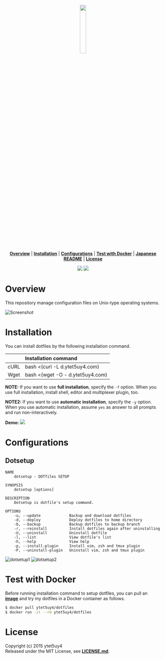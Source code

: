 <p align='center'>
<img width=20% src='https://media.githubusercontent.com/media/ytet5uy4/img/master/dotfiles/dotfiles.png'>
</p>

<p align='center'>
<b><a href='#overview'>Overview</a></b>
|
<b><a href='#installation'>Installation</a></b>
|
<b><a href='#configurations'>Configurations</a></b>
|
<b><a href='#test-with-docker'>Test with Docker</a></b>
|
<b><a href='//github.com/ytet5uy4/dotfiles/blob/master/README.ja.md'>Japanese README</a></b>
|
<b><a href='#license'>License</a></b>
</p>

<p align='center'>
<a href='//github.com/ytet5uy4/dotfiles/blob/master/LICENSE.md'><img src='https://img.shields.io/github/license/mashape/apistatus.svg?style=flat-square'></a>
<img src='https://img.shields.io/badge/platform-GNU%2FLinux%20|%20Darwin%20|%20MSYS2-lightgrey.svg?style=flat-square'>
</p>


# Overview
This repository manage configuration files on Unix-type operating systems.

![Screenshot]

# Installation
You can install dotfiles by the following installation command.

|      | Installation command                   |
|:----:|:---------------------------------------|
| cURL | bash <(curl -L d.ytet5uy4.com)         |
| Wget | bash <(wget -O - d.ytet5uy4.com)       |

**NOTE:** If you want to use **full installation**, specify the `-f` option.
When you use full installation, install shell, editor and multiplexer plugin, too.

**NOTE2:** If you want to use **automatic installation**,
specify the `-y` option. When you use automatic installation,
assume `yes` as answer to all prompts and run non-interactively.

**Demo:**
[![](https://media.githubusercontent.com/media/ytet5uy4/img/master/dotfiles/demo.png)][asciinema]

# Configurations
## Dotsetup

    NAME
        dotsetup - DOTfiles SETUP

    SYNOPSIS
        dotsetup [options]

    DESCRIPTION
        Dotsetup is dotfile's setup command.

    OPTIONS
        -u, --update             Backup and download dotfiles
        -d, --deploy             Deploy dotfiles to home directory
        -b, --backup             Backup dotfiles to backup branch
        -r, --reinstall          Install dotfiles again after uninstalling
        -U, --uninstall          Uninstall dotfile
        -l, --list               View dotfile's list
        -h, --help               View help
        -p, --install-plugin     Install vim, zsh and tmux plugin
        -P, --uninstall-plugin   Uninstall vim, zsh and tmux plugin

![dotsetup1]
![dotsetup2]

# Test with Docker
Before running installation command to setup dotfiles, you can pull
an **[image]** and try my dotfiles in a Docker container as follows.
```bash
$ docker pull ytet5uy4/dotfiles
$ docker run -it --rm ytet5uy4/dotfiles
```

# License
Copyright (c) 2015 ytet5uy4  
Released under the MIT License, see **[LICENSE.md]**.

[Screenshot]: https://media.githubusercontent.com/media/ytet5uy4/img/master/dotfiles/screenshot.png
[asciinema]: //asciinema.org/a/48340
[dotsetup1]: https://media.githubusercontent.com/media/ytet5uy4/img/master/dotfiles/dotsetup1.png
[dotsetup2]: https://media.githubusercontent.com/media/ytet5uy4/img/master/dotfiles/dotsetup2.png
[image]: //hub.docker.com/r/ytet5uy4/dotfiles
[LICENSE.md]: //github.com/ytet5uy4/dotfiles/blob/master/LICENSE.md
